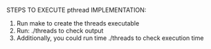 STEPS TO EXECUTE pthread IMPLEMENTATION:

1. Run make to create the threads executable
2. Run: ./threads to check output 
3. Additionally, you could run time ./threads to check execution time
